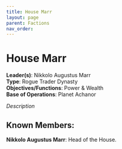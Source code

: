```yaml
---
title: House Marr
layout: page
parent: Factions
nav_order: 
---
```

# House Marr  

**Leader(s)**: Nikkolo Augustus Marr  
**Type**: Rogue Trader Dynasty  
**Objectives/Functions**: Power & Wealth  
**Base of Operations**: Planet Achanor  

*Description*

## Known Members:  
**Nikkolo Augustus Marr**: Head of the House.